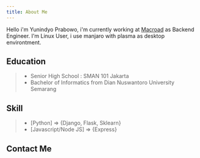 ```yaml
---
title: About Me
---
```


<!-- <img src="./photo_2019-04-11_00-21-32.jpg" height="100" width="100" style="border-radius:50%;margin-left:auto;margin-right:auto;" class="lazyload" > -->

<re-img  alt="about me" class="lazyload" src="./photo_2019-04-11_00-21-32.jpg" hovereffect=true></re-img>

Hello i'm Yunindyo Prabowo, i'm currently working at [Macroad](https://macroad.com/) as Backend Engineer. I'm Linux User, i use manjaro with plasma as desktop environtment.

## Education
  > * Senior High School : SMAN 101 Jakarta
  > * Bachelor of Informatics from Dian Nuswantoro University Semarang

## Skill
  > * [Python] => {Django, Flask, Sklearn}
  > * [Javascript/Node JS] => {Express}

## Contact Me

  <re-icons></re-icons>